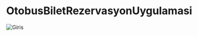 # OtobusBiletRezervasyonUygulamasi

![Giris](https://user-images.githubusercontent.com/83709603/166264223-5d86cfb5-ea86-464d-a3f7-c71ae30be4d3.JPG)

